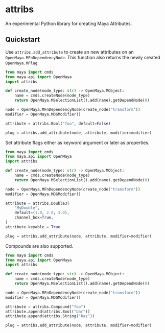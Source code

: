 # attribs

An experimental Python library for creating Maya Attributes.

<!--
## Installation

Install attribs with pip:

```bash
pip install maya-attribs
```
-->

## Quickstart

Use `attribs.add_attribute` to create an new attributes
on an `OpenMaya.MFnDependencyNode`.
This function also returns the newly created `OpenMaya.MPlug`.

```python
from maya import cmds
from maya.api import OpenMaya
import attribs

def create_node(node_type: str) -> OpenMaya.MObject:
    name = cmds.createNode(node_type)
    return OpenMaya.MSelectionList().add(name).getDependNode(0)

node = OpenMaya.MFnDependencyNode(create_node("transform"))
modifier = OpenMaya.MDGModifier()

attribute = attribs.Bool("foo", default=False)

plug = attribs.add_attribute(node, attribute, modifier=modifier)
```

Set attribute flags either as keyword argument or later as properties.

```python
from maya import cmds
from maya.api import OpenMaya
import attribs

def create_node(node_type: str) -> OpenMaya.MObject:
    name = cmds.createNode(node_type)
    return OpenMaya.MSelectionList().add(name).getDependNode(0)

node = OpenMaya.MFnDependencyNode(create_node("transform"))
modifier = OpenMaya.MDGModifier()

attribute = attribs.Double3(
    "MyDouble", 
    default=(1.0, 2.0, 3.0), 
    channel_box=True,
)
attribute.keyable = True

plug = attribs.add_attribute(node, attribute, modifier=modifier)
```

Compounds are also supported.

```python
from maya import cmds
from maya.api import OpenMaya
import attribs

def create_node(node_type: str) -> OpenMaya.MObject:
    name = cmds.createNode(node_type)
    return OpenMaya.MSelectionList().add(name).getDependNode(0)

node = OpenMaya.MFnDependencyNode(create_node("transform"))
modifier = OpenMaya.MDGModifier()

attribute = attribs.Compound("foo")
attribute.append(attribs.Bool("bar"))
attribute.append(attribs.String("baz"))

plug = attribs.add_attribute(node, attribute, modifier=modifier)
```
